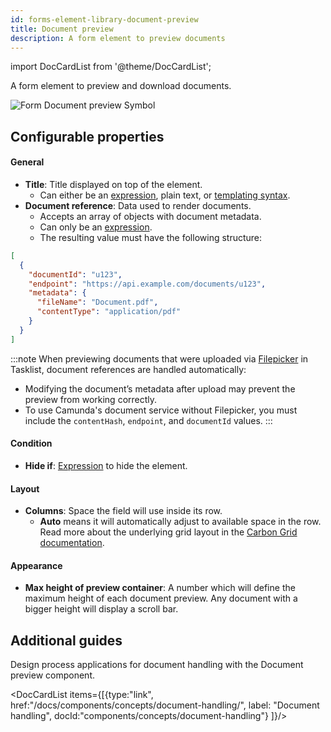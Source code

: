 ```yaml
---
id: forms-element-library-document-preview
title: Document preview
description: A form element to preview documents
---
```


import DocCardList from '@theme/DocCardList';

A form element to preview and download documents.

<img src="/img/form-icons/form-documentPreview.svg" alt="Form Document preview Symbol" />

## Configurable properties

#### General

- **Title**: Title displayed on top of the element.
  - Can either be an [expression](../../feel/language-guide/feel-expressions-introduction.md), plain text, or [templating syntax](../configuration/forms-config-templating-syntax.md).
- **Document reference**: Data used to render documents.
  - Accepts an array of objects with document metadata.
  - Can only be an [expression](../../feel/language-guide/feel-expressions-introduction.md).
  - The resulting value must have the following structure:

```json
[
  {
    "documentId": "u123",
    "endpoint": "https://api.example.com/documents/u123",
    "metadata": {
      "fileName": "Document.pdf",
      "contentType": "application/pdf"
    }
  }
]
```

:::note
When previewing documents that were uploaded via [Filepicker](./forms-element-library-filepicker.md) in Tasklist, document references are handled automatically:

- Modifying the document’s metadata after upload may prevent the preview from working correctly.
- To use Camunda's document service without Filepicker, you must include the `contentHash`, `endpoint`, and `documentId` values.
  :::

#### Condition

- **Hide if**: [Expression](../../feel/language-guide/feel-expressions-introduction.md) to hide the element.

#### Layout

- **Columns**: Space the field will use inside its row.
  - **Auto** means it will automatically adjust to available space in the row. Read more about the underlying grid layout in the [Carbon Grid documentation](https://carbondesignsystem.com/elements/2x-grid/overview/).

#### Appearance

- **Max height of preview container**: A number which will define the maximum height of each document preview. Any document with a bigger height will display a scroll bar.

## Additional guides

Design process applications for document handling with the Document preview component.

<DocCardList items={[{type:"link", href:"/docs/components/concepts/document-handling/", label: "Document handling", docId:"components/concepts/document-handling"}
]}/>

